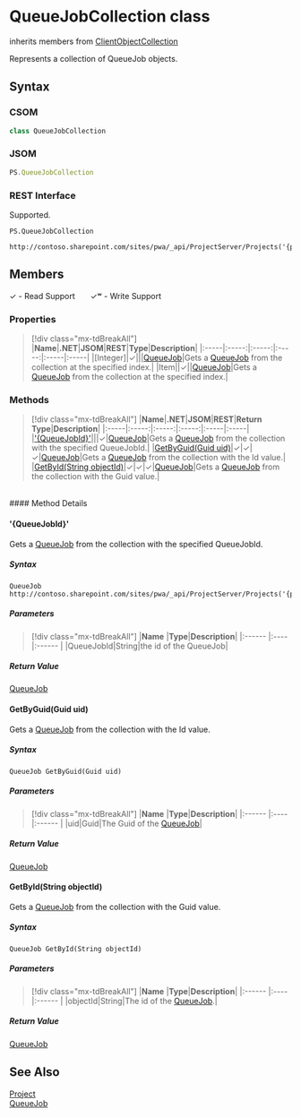 [comment]: # (Name:QueueJobCollection)
[comment]: # (Name:Microsoft.ProjectServer.QueueJobCollection)
[comment]: # (Type:class)
[comment]: # (Status:Verified)

# <a name="name"></a>QueueJobCollection class

inherits members from [ClientObjectCollection<QueueJob>](https://msdn.microsoft.com/EN-US/library/ee539303)<br/>

<a name="description"></a>Represents a collection of QueueJob objects.

## <a name="syntax"></a>Syntax

### CSOM

```cs
class QueueJobCollection 
```
### JSOM

```javascript
PS.QueueJobCollection
```
### REST Interface

Supported.

```
PS.QueueJobCollection

http://contoso.sharepoint.com/sites/pwa/_api/ProjectServer/Projects('{projectid}')/QueueJobs
```

## <a name="members"></a>Members


&#x2713; - Read Support &nbsp;&nbsp;&nbsp;&nbsp;&nbsp;&nbsp;&#x2713;&#x02B7; - Write Support

### <a name="properties"></a>Properties
> [!div class="mx-tdBreakAll"]
|**Name**|**.NET**|**JSOM**|**REST**|**Type**|**Description**|
|:-----|:-----:|:-----:|:-----:|:-----|:-----|
|<a name="[Integer]"></a>[Integer]|&#x2713;|||[QueueJob](QueueJob.md)|Gets a [QueueJob](QueueJob.md) from the collection at the specified index.|
|<a name="Item"></a>Item||&#x2713;||[QueueJob](QueueJob.md)|Gets a [QueueJob](QueueJob.md) from the collection at the specified index.|

### <a name="methods"></a>Methods
> [!div class="mx-tdBreakAll"]
|**Name**|**.NET**|**JSOM**|**REST**|**Return Type**|**Description**|
|:-----|:-----:|:-----:|:-----:|:-----|:-----|
|[&#39;{QueueJobId}&#39;](#&#39;{QueueJobId}&#39;)|||&#x2713;|[QueueJob](QueueJob.md)|Gets a [QueueJob](QueueJob.md) from the collection with the specified QueueJobId.|
|[GetByGuid(Guid uid)](#GetByGuid_Guid_uid_)|&#x2713;|&#x2713;|&#x2713;|[QueueJob](QueueJob.md)|Gets a [QueueJob](QueueJob.md) from the collection with the Id value.|
|[GetById(String objectId)](#GetById_String_objectId_)|&#x2713;|&#x2713;|&#x2713;|[QueueJob](QueueJob.md)|Gets a [QueueJob](QueueJob.md) from the collection with the Guid value.|

<br/>
#### Method Details

#### <a name="&#39;{QueueJobId}&#39;"></a>&#39;{QueueJobId}&#39;
 
Gets a [QueueJob](QueueJob.md) from the collection with the specified QueueJobId.

##### Syntax

```
QueueJob http://contoso.sharepoint.com/sites/pwa/_api/ProjectServer/Projects('{projectid}')/QueueJobs('{QueueJobId}')
```

##### Parameters
> [!div class="mx-tdBreakAll"]
|**Name** |**Type**|**Description**|
|:------ |:----|:------ |
|QueueJobId|String|the id of the QueueJob|

##### Return Value

[QueueJob](QueueJob.md)

#### <a name="GetByGuid_Guid_uid_"></a>GetByGuid(Guid uid)
 
Gets a [QueueJob](QueueJob.md) from the collection with the Id value.

##### Syntax

```
QueueJob GetByGuid(Guid uid)
```

##### Parameters
> [!div class="mx-tdBreakAll"]
|**Name** |**Type**|**Description**|
|:------ |:----|:------ |
|uid|Guid|The Guid of the [QueueJob](QueueJob.md)|

##### Return Value

[QueueJob](QueueJob.md)

#### <a name="GetById_String_objectId_"></a>GetById(String objectId)
 
Gets a [QueueJob](QueueJob.md) from the collection with the Guid value.

##### Syntax

```
QueueJob GetById(String objectId)
```

##### Parameters
> [!div class="mx-tdBreakAll"]
|**Name** |**Type**|**Description**|
|:------ |:----|:------ |
|objectId|String|The id of the [QueueJob](QueueJob.md).|

##### Return Value

[QueueJob](QueueJob.md)

## <a name="seeAlso"></a>See Also

[Project](Project.md)<br/>
[QueueJob](QueueJob.md)<br/>
